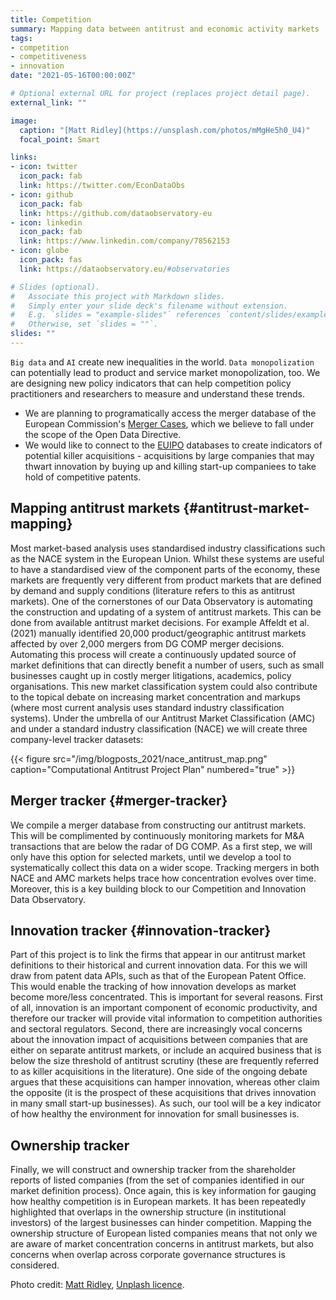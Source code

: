 ```yaml
---
title: Competition
summary: Mapping data between antitrust and economic activity markets
tags:
- competition
- competitiveness
- innovation
date: "2021-05-16T00:00:00Z"

# Optional external URL for project (replaces project detail page).
external_link: ""

image:
  caption: "[Matt Ridley](https://unsplash.com/photos/mMgHe5h0_U4)"
  focal_point: Smart

links:
- icon: twitter
  icon_pack: fab
  link: https://twitter.com/EconDataObs
- icon: github
  icon_pack: fab
  link: https://github.com/dataobservatory-eu
- icon: linkedin
  icon_pack: fab
  link: https://www.linkedin.com/company/78562153
- icon: globe
  icon_pack: fas
  link: https://dataobservatory.eu/#observatories

# Slides (optional).
#   Associate this project with Markdown slides.
#   Simply enter your slide deck's filename without extension.
#   E.g. `slides = "example-slides"` references `content/slides/example-slides.md`.
#   Otherwise, set `slides = ""`.
slides: ""
---
```


`Big data` and `AI` create new inequalities in the world. `Data monopolization` can potentially lead to product and service market monopolization, too.  We are designing new policy indicators that can help competition policy practitioners and researchers to measure and understand these trends.

- We are planning to programatically access the merger database of the European Commission's [Merger Cases](https://ec.europa.eu/competition/elojade/isef/index.cfm?clear=1&policy_area_id=2), which we believe to fall under the scope of the Open Data Directive.
- We would like to connect to the [EUIPO](https://euipo.europa.eu/ohimportal/en/databases) databases to create indicators of potential killer acquisitions - acquisitions by large companies that may thwart innovation by buying up and killing start-up companiees to take hold of competitive patents.

## Mapping antitrust markets {#antitrust-market-mapping}

Most market-based analysis uses standardised industry classifications such as the NACE system in the European Union. Whilst these systems are useful to have a standardised view of the component parts of the economy, these markets are frequently very different from product markets that are defined by demand and supply conditions (literature refers to this as antitrust markets). One of the cornerstones of our Data Observatory is automating the construction and updating of a system of antitrust markets. This can be done from available antitrust market decisions. For example Affeldt et al. (2021) manually identified 20,000 product/geographic antitrust markets affected by over 2,000 mergers from DG COMP merger decisions. Automating this process will create a continuously updated source of market definitions that can directly benefit a number of users, such as small businesses caught up in costly merger litigations, academics, policy organisations. This new market classification system could also contribute to the topical debate on increasing market concentration and markups (where most current analysis uses standard industry classification systems).
Under the umbrella of our Antitrust Market Classification (AMC) and under a standard industry classification (NACE) we will create three company-level tracker datasets: 

{{< figure src="/img/blogposts_2021/nace_antitrust_map.png" caption="Computational Antitrust Project Plan" numbered="true" >}}

## Merger tracker {#merger-tracker}

We compile a merger database from constructing our antitrust markets. This will be complimented by continuously monitoring markets for M&A transactions that are below the radar of DG COMP. As a first step, we will only have this option for selected markets, until we develop a tool to systematically collect this data on a wider scope. Tracking mergers in both NACE and AMC markets helps trace how concentration evolves over time. Moreover, this is a key building block to our Competition and Innovation Data Observatory.

## Innovation tracker {#innovation-tracker}

Part of this project is to link the firms that appear in our antitrust market definitions to their historical and current innovation data. For this we will draw from patent data APIs, such as that of the European Patent Office. 
This would enable the tracking of how innovation develops as market become more/less concentrated. This is important for several reasons. First of all, innovation is an important component of economic productivity, and therefore our tracker will provide vital information to competition authorities and sectoral regulators. Second, there are increasingly vocal concerns about the innovation impact of acquisitions between companies that are either on separate antitrust markets, or include an acquired business that is below the size threshold of antitrust scrutiny (these are frequently referred to as killer acquisitions in the literature). One side of the ongoing debate argues that these acquisitions can hamper innovation, whereas other claim the opposite (it is the prospect of these acquisitions that drives innovation in many small start-up businesses). As such, our tool will be a key indicator of how healthy the environment for innovation for small businesses is.

## Ownership tracker
Finally, we will construct and ownership tracker from the shareholder reports of listed companies (from the set of companies identified in our market definition process). Once again, this is key information for gauging how healthy competition is in European markets. It has been repeatedly highlighted that overlaps in the ownership structure (in institutional investors) of the largest businesses can hinder competition. Mapping the ownership structure of European listed companies means that not only we are aware of market concentration concerns in antitrust markets, but also concerns when overlap across corporate governance structures is considered.

Photo credit: [Matt Ridley](https://unsplash.com/photos/mMgHe5h0_U4), [Unplash licence](https://unsplash.com/license). 
